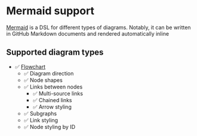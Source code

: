 # Mermaid support

[Mermaid](http://mermaid.js.org/) is a DSL for different types of diagrams. Notably, it can be written in GitHub Markdown documents and rendered automatically inline

## Supported diagram types

- :white_check_mark: [Flowchart](https://mermaid.js.org/syntax/flowchart.html#styling-and-classes)
  - :white_check_mark: Diagram direction 
  - :white_check_mark: Node shapes
  - :white_check_mark: Links between nodes
    - :white_check_mark: Multi-source links
    - :white_check_mark: Chained links
    - :white_check_mark: Arrow styling
  - :white_check_mark: Subgraphs
  - :white_check_mark: Link styling
  - :white_check_mark: Node styling by ID
